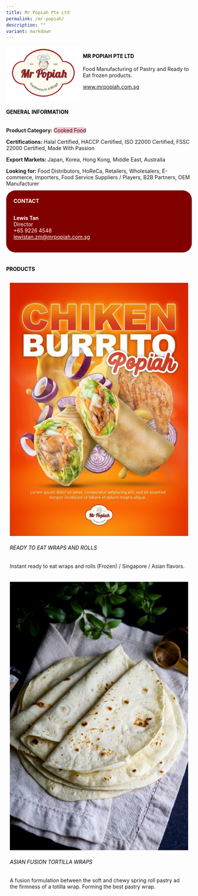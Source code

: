 ```yaml
---
title: Mr Popiah Pte Ltd
permalink: /mr-popiah/
description: ""
variant: markdown
---
```

<div class="flex-paragraph">
	<div style="display: flex; flex-wrap: wrap;" class="flex-container">
		<div style="flex: 1 1 40%; display: block;" class="card sgds">
			<img src="/images/Mr%20Popiah/mr_popiah_logo.png">
		</div>
		<div style="flex: 1 1 58%; display: block; margin-left: 3px" class="card-sgds">
			<h4 style="text-transform: uppercase; color: black;"><b>Mr Popiah Pte Ltd</b></h4>
			<p>Food Manufacturing of Pastry and Ready to Eat frozen products.</p>
			<p><a target="_blank" href="https://www.mrpopiah.com.sg">www.mrpopiah.com.sg</a></p>
		</div>
	</div>
</div>

<h4 style="text-transform: uppercase; color: black;">
	<b>General Information</b>
</h4>
<div style="display: flex; flex-wrap: wrap;" class="flex-container">
	<div style="flex: 1 1 65%; display: block; align-self: stretch" class="card sgds">
		<div class="flex-paragraph">
			<p>
				<b>Product Category: </b>
				<span style="background-color: pink; border-radius: 10px;">Cooked Food</span>
			</p>
			<p>
				<b>Certifications: </b>Halal Certified, HACCP Certified, ISO 22000 Certified, FSSC 22000 Certified, Made With Passion
			</p>
			<p>
				<b>Export Markets: </b>Japan, Korea, Hong Kong, Middle East, Australia
			</p>
			<p style="margin-bottom: 10px;">
				<b>Looking for: </b>Food Distributors, HoReCa, Retailers, Wholesalers, E-commerce, Importers, Food Service Suppliers / Players, B2B Partners, OEM Manufacturer
			</p>
		</div>
	</div>
	<div style="flex: 1 1 35%; padding: 10px; display: block; background-color: maroon; border-radius: 25px; align-self: center;" class="card sgds">
		<h4 style="color: white; margin-top: 10px; margin-left: 10px;">CONTACT</h4>
		<div class="flex-paragraph">
			<p style="padding: 10px; color: white;">
				<b>Lewis Tan</b>
				<br>Director<br>+65 9226 4548<br>
				<a style="color: white;" href="mailto:lewistan.zm@mrpopiah.com.sg">lewistan.zm@mrpopiah.com.sg</a>
			</p>
		</div>
	</div>
</div>
<br>
<h4 style="text-transform: uppercase; color: black;">
	<b>Products</b>
</h4>
<div style="display: flex; flex-wrap: wrap;">
	<div style="flex: 1 1 47%; margin: 10px; display: block;" class="card sgds">
		<div style="display: block;" class="flex-image">
			<img src="/images/Mr%20Popiah/mr_popiah_product_01.jpg">
		</div>
		<div class="flex-paragraph">
			<h6 style="text-transform: uppercase; color: black;">Ready to Eat Wraps and Rolls</h6>
			<p>Instant ready to eat wraps and rolls (Frozen) / Singapore / Asian flavors.</p>
		</div>
	</div>
	<div style="flex: 1 1 47%; margin: 10px; display: block;" class="card sgds">
		<div style="display: block;" class="flex-image">
			<img src="/images/Mr%20Popiah/mr_popiah_product_02.jpg">
		</div>
		<div class="flex-paragraph">
			<h6 style="text-transform: uppercase; color: black;">Asian Fusion Tortilla Wraps</h6>
			<p>A fusion formulation between the soft and chewy spring roll pastry ad the firmness of a totilla wrap. Forming the best pastry wrap.</p>
		</div>
	</div>
</div>